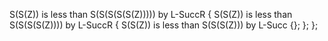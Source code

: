S(S(Z)) is less than S(S(S(S(S(Z))))) by L-SuccR {
S(S(Z)) is less than S(S(S(S(Z)))) by L-SuccR {
S(S(Z)) is less than S(S(S(Z))) by L-Succ {};
};
};